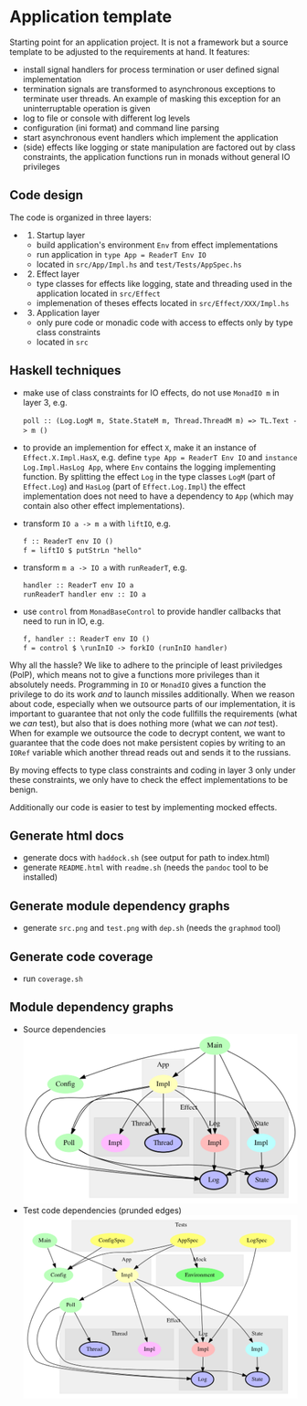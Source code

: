 # Application template

Starting point for an application project. It is not a framework but a source template to be
adjusted to the requirements at hand.
It features:

- install signal handlers for process termination or user defined signal implementation
- termination signals are transformed to asynchronous exceptions to terminate user
  threads. An example of masking this exception for an uninterruptable operation is given
- log to file or console with different log levels
- configuration (ini format) and command line parsing
- start asynchronous event handlers which implement the application
- (side) effects like logging or state manipulation are factored out by class constraints, the
  application functions run in monads without general IO privileges

## Code design

The code is organized in three layers:

- 1. Startup layer
    - build application's environment `Env` from effect implementations
    - run application in `type App = ReaderT Env IO`
    - located in `src/App/Impl.hs` and `test/Tests/AppSpec.hs`
- 2. Effect layer
    - type classes for effects like logging, state and threading used in the application
      located in `src/Effect`
    - implemenation of theses effects located in `src/Effect/XXX/Impl.hs`
- 3. Application layer
    - only pure code or monadic code with access to effects only by type class constraints
    - located in `src`

## Haskell techniques

- make use of class constraints for IO effects, do not use `MonadIO m` in layer 3, e.g.

    `poll :: (Log.LogM m, State.StateM m, Thread.ThreadM m) => TL.Text -> m ()`

- to provide an implemention for effect `X`, make it an instance of `Effect.X.Impl.HasX`, e.g.
  define `type App = ReaderT Env IO` and `instance Log.Impl.HasLog App`, where `Env` contains
  the logging implementing function. By splitting the effect `Log` in the type classes `LogM`
  (part of `Effect.Log`) and `HasLog` (part of `Effect.Log.Impl`) the effect implementation
  does not need to have a dependency to `App` (which may contain also other effect implementations).

- transform `IO a -> m a` with `liftIO`, e.g.

    ```
    f :: ReaderT env IO ()
    f = liftIO $ putStrLn "hello"
    ```

- transform `m a -> IO a` with `runReaderT`, e.g.

    ```
    handler :: ReaderT env IO a
    runReaderT handler env :: IO a
    ```

- use `control` from `MonadBaseControl` to provide handler callbacks that need to run in IO, e.g.

    ```
    f, handler :: ReaderT env IO ()
    f = control $ \runInIO -> forkIO (runInIO handler)
    ```

Why all the hassle? We like to adhere to the principle of least priviledges (PolP), which means
not to give a functions more privileges than it absolutely needs. Programming in `IO` or
`MonadIO` gives a function the privilege to do its work _and_ to launch missiles additionally. When
we reason about code, especially when we outsource parts of our implementation, it is important
to guarantee that not only the code fullfills the requirements (what we _can_ test), but also
that is does nothing more (what we can _not_ test). When for example we outsource the code to decrypt
content, we want to guarantee that the code does not make persistent copies by writing to an `IORef`
variable which another thread reads out and sends it to the russians.

By moving effects to type class constraints and coding in layer 3 only under these constraints, we
only have to check the effect implementations to be benign.

Additionally our code is easier to test by implementing mocked effects.

## Generate html docs

- generate docs with `haddock.sh` (see output for path to index.html)
- generate `README.html` with `readme.sh` (needs the `pandoc` tool to be installed)

## Generate module dependency graphs

- generate `src.png` and `test.png` with `dep.sh` (needs the `graphmod` tool)

## Generate code coverage

- run `coverage.sh`

## Module dependency graphs

- Source dependencies ![](src.png)
- Test code dependencies (prunded edges) ![](test.png)
